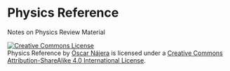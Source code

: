 Physics Reference
=================

Notes on Physics Review Material


<a rel="license" href="http://creativecommons.org/licenses/by-sa/4.0/"><img alt="Creative Commons License" style="border-width:0" src="https://i.creativecommons.org/l/by-sa/4.0/88x31.png" /></a><br /><span xmlns:dct="http://purl.org/dc/terms/" property="dct:title">Physics Reference</span> by <a xmlns:cc="http://creativecommons.org/ns#" href="https://github.com/Titan-C/Physics-Reference" property="cc:attributionName" rel="cc:attributionURL">Óscar Nájera</a> is licensed under a <a rel="license" href="http://creativecommons.org/licenses/by-sa/4.0/">Creative Commons Attribution-ShareAlike 4.0 International License</a>.
